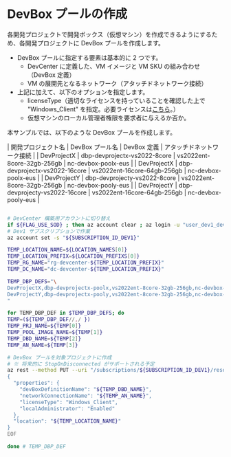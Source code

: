 # DevBox プールの作成

各開発プロジェクトで開発ボックス（仮想マシン）を作成できるようにするため、各開発プロジェクトに DevBox プールを作成します。

- DevBox プールに指定する要素は基本的に 2 つです。
  - DevCenter に定義した、VM イメージと VM SKU の組み合わせ（DevBox 定義）
  - VM の展開先となるネットワーク（アタッチドネットワーク接続）
- 上記に加えて、以下のオプションを指定します。
  - licenseType（適切なライセンスを持っていることを確認した上で "Windows_Client" を指定。必要ライセンスは[こちら](https://azure.microsoft.com/ja-jp/pricing/details/dev-box/)。）
  - 仮想マシンのローカル管理者権限を要求者に与えるか否か。

本サンプルでは、以下のような DevBox プールを作成します。

| 開発プロジェクト名 | DevBox プール名 | DevBox 定義 | アタッチドネットワーク接続 |
| DevProjectX | dbp-devprojectx-vs2022-8core | vs2022ent-8core-32gb-256gb | nc-devbox-poolx-eus |
| DevProjectX | dbp-devprojectx-vs2022-16core | vs2022ent-16core-64gb-256gb | nc-devbox-poolx-eus |
| DevProjectY | dbp-devprojecty-vs2022-8core | vs2022ent-8core-32gb-256gb | nc-devbox-pooly-eus |
| DevProjectY | dbp-devprojecty-vs2022-16core | vs2022ent-16core-64gb-256gb | nc-devbox-pooly-eus |

```bash

# DevCenter 構築用アカウントに切り替え
if ${FLAG_USE_SOD} ; then az account clear ; az login -u "user_dev1_dev@${PRIMARY_DOMAIN_NAME}" -p "${ADMIN_PASSWORD}" ; fi
# Dev1 サブスクリプションで作業
az account set -s "${SUBSCRIPTION_ID_DEV1}"

TEMP_LOCATION_NAME=${LOCATION_NAMES[0]}
TEMP_LOCATION_PREFIX=${LOCATION_PREFIXS[0]}
TEMP_RG_NAME="rg-devcenter-${TEMP_LOCATION_PREFIX}"
TEMP_DC_NAME="dc-devcenter-${TEMP_LOCATION_PREFIX}"

TEMP_DBP_DEFS="\
DevProjectX,dbp-devprojectx-poolx,vs2022ent-8core-32gb-256gb,nc-devbox-poolx-eus \
DevProjectY,dbp-devprojectx-pooly,vs2022ent-8core-32gb-256gb,nc-devbox-pooly-eus \
"

for TEMP_DBP_DEF in $TEMP_DBP_DEFS; do
TEMP=(${TEMP_DBP_DEF//,/ })
TEMP_PRJ_NAME=${TEMP[0]}
TEMP_POOL_IMAGE_NAME=${TEMP[1]}
TEMP_DBD_NAME=${TEMP[2]}
TEMP_AN_NAME=${TEMP[3]}

# DevBox プールを対象プロジェクトに作成
# ※ 将来的に StopOnDisconnected がサポートされる予定
az rest --method PUT --uri "/subscriptions/${SUBSCRIPTION_ID_DEV1}/resourceGroups/${TEMP_RG_NAME}/providers/Microsoft.DevCenter/projects/${TEMP_PRJ_NAME}/pools/${TEMP_POOL_NAME}?api-version=2023-04-01" --body @- <<EOF
{
  "properties": {
    "devBoxDefinitionName": "${TEMP_DBD_NAME}",
    "networkConnectionName": "${TEMP_AN_NAME}",
    "licenseType": "Windows_Client",
    "localAdministrator": "Enabled"
  },
  "location": "${TEMP_LOCATION_NAME}"
}
EOF

done # TEMP_DBP_DEF

```
